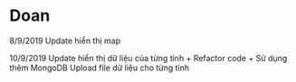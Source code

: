 # Doan

8/9/2019
Update hiển thị map

10/9/2019
Update hiển thị dữ liệu của từng tỉnh + Refactor code + Sử dụng thêm MongoDB
Upload file dữ liệu cho từng tỉnh

